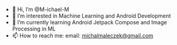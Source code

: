 - 👋 Hi, I’m @M-ichael-M
- 👀 I’m interested in Machine Learning and Android Development
- 🌱 I’m currently learning Android Jetpack Compose and Image Processing in ML
- 📫 How to reach me: email: michalmaleczek@gmail.com

